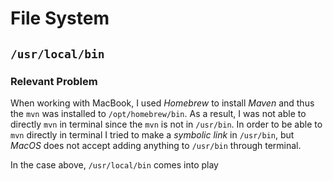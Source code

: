 # File System
## `/usr/local/bin`
### Relevant Problem
When working with MacBook, I used *Homebrew* to install *Maven* and thus the `mvn` was installed to `/opt/homebrew/bin`. As a result, I was not able to directly `mvn` in terminal since the `mvn` is not in `/usr/bin`. In order to be able to `mvn` directly in terminal I tried to make a *symbolic link* in `/usr/bin`, but *MacOS* does not accept adding anything to `/usr/bin` through terminal.

In the case above, `/usr/local/bin` comes into play
